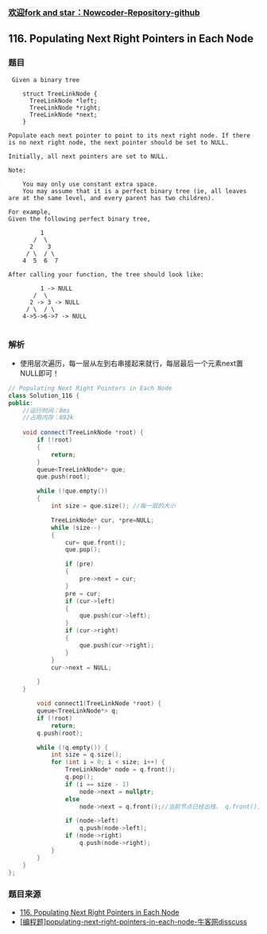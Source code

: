 ### [欢迎fork and star：Nowcoder-Repository-github](https://github.com/ranjiewwen/Nowcoder)

## 116. Populating Next Right Pointers in Each Node

### 题目

```
 Given a binary tree

    struct TreeLinkNode {
      TreeLinkNode *left;
      TreeLinkNode *right;
      TreeLinkNode *next;
    }

Populate each next pointer to point to its next right node. If there is no next right node, the next pointer should be set to NULL.

Initially, all next pointers are set to NULL.

Note:

    You may only use constant extra space.
    You may assume that it is a perfect binary tree (ie, all leaves are at the same level, and every parent has two children).

For example,
Given the following perfect binary tree,

         1
       /  \
      2    3
     / \  / \
    4  5  6  7

After calling your function, the tree should look like:

         1 -> NULL
       /  \
      2 -> 3 -> NULL
     / \  / \
    4->5->6->7 -> NULL


```

### 解析

- 使用层次遍历，每一层从左到右串接起来就行，每层最后一个元素next置NULL即可！

```C++
// Populating Next Right Pointers in Each Node
class Solution_116 {
public:
	//运行时间：8ms
    //占用内存：892k
	
	void connect(TreeLinkNode *root) {
		if (!root)
		{
			return;
		}
		queue<TreeLinkNode*> que;
		que.push(root);

		while (!que.empty())
		{
			int size = que.size(); //每一层的大小

			TreeLinkNode* cur, *pre=NULL;
			while (size--)
			{
				cur= que.front();
				que.pop();

				if (pre)
				{
					pre->next = cur;		
				}
				pre = cur;
				if (cur->left)
				{
					que.push(cur->left);
				}
				if (cur->right)
				{
					que.push(cur->right);
				}
			}
			cur->next = NULL;

		}
	}

        void connect1(TreeLinkNode *root) {
		queue<TreeLinkNode*> q;
		if (!root)
			return;
		q.push(root);

		while (!q.empty()) {
			int size = q.size();
			for (int i = 0; i < size; i++) {
				TreeLinkNode* node = q.front();
				q.pop();
				if (i == size - 1)
					node->next = nullptr;
				else
					node->next = q.front();//当前节点已经出栈， q.front()为下一节点，避免记录上一次节点

				if (node->left)
					q.push(node->left);
				if (node->right)
					q.push(node->right);
			}
		}
	}
};

```

### 题目来源

- [116. Populating Next Right Pointers in Each Node](https://leetcode.com/problems/populating-next-right-pointers-in-each-node/description/)
- [[编程题]populating-next-right-pointers-in-each-node-牛客网disscuss](https://www.nowcoder.com/questionTerminal/fdbd05d647084fcf9be78444e231998b)

